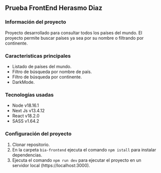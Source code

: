 
## Prueba FrontEnd Herasmo Diaz

### Información del proyecto

Proyecto desarrollado para consultar todos los países del mundo. El proyecto permite buscar países ya sea por su nombre o filtrando por continente.

### Caracteristicas principales

- Listado de países del mundo.
- Filtro de búsqueda por nombre de país.
- Filtro de búsqueda por continente.
- DarkMode.

### Tecnologías usadas

- Node v18.16.1
- Next Js v13.4.12
- React v18.2.0
- SASS v1.64.2

### Configuración del proyecto

1. Clonar repositorio.
2. En la carpeta `bia-frontend` ejecuta el comando `npm istall` para instalar dependencias.
3. Ejecuta el comando `npm run dev` para ejecutar el proyecto en un servidor local (https://localhost:3000).